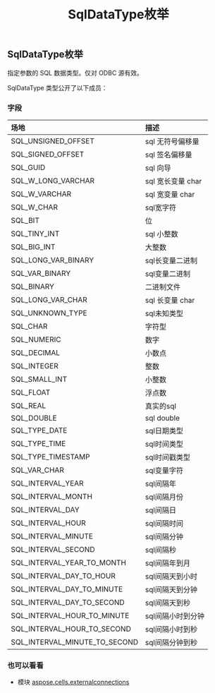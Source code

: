 ﻿---
title: SqlDataType枚举
second_title: Aspose.Cells for Python via .NET API 参考资料
description:
type: docs
weight: 140
url: /zh/python-net/aspose.cells.externalconnections/sqldatatype/
is_root: false
---
##  SqlDataType枚举
指定参数的 SQL 数据类型。仅对 ODBC 源有效。



SqlDataType 类型公开了以下成员：

### 字段
|场地|描述|
| :- | :- |
| SQL_UNSIGNED_OFFSET |sql 无符号偏移量|
| SQL_SIGNED_OFFSET | sql 签名偏移量|
| SQL_GUID |sql 向导|
| SQL_W_LONG_VARCHAR |sql 宽长变量 char|
| SQL_W_VARCHAR | sql 宽变量 char|
| SQL_W_CHAR |sql宽字符|
| SQL_BIT |位|
| SQL_TINY_INT |sql 小整数|
| SQL_BIG_INT |大整数|
| SQL_LONG_VAR_BINARY |sql长变量二进制|
| SQL_VAR_BINARY |sql变量二进制|
| SQL_BINARY |二进制文件|
| SQL_LONG_VAR_CHAR |sql 长变量 char|
| SQL_UNKNOWN_TYPE |sql未知类型|
| SQL_CHAR |字符型|
| SQL_NUMERIC |数字|
| SQL_DECIMAL |小数点|
| SQL_INTEGER |整数|
| SQL_SMALL_INT |小整数|
| SQL_FLOAT |浮点数|
| SQL_REAL |真实的sql|
| SQL_DOUBLE |sql double|
| SQL_TYPE_DATE |sql日期类型|
| SQL_TYPE_TIME |sql时间类型|
| SQL_TYPE_TIMESTAMP |sql时间戳类型|
| SQL_VAR_CHAR |sql变量字符|
| SQL_INTERVAL_YEAR |sql间隔年|
| SQL_INTERVAL_MONTH |sql间隔月份|
| SQL_INTERVAL_DAY |sql间隔日|
| SQL_INTERVAL_HOUR |sql间隔时间|
| SQL_INTERVAL_MINUTE |sql间隔分钟|
| SQL_INTERVAL_SECOND |sql间隔秒|
| SQL_INTERVAL_YEAR_TO_MONTH |sql间隔年到月|
| SQL_INTERVAL_DAY_TO_HOUR |sql间隔天到小时|
| SQL_INTERVAL_DAY_TO_MINUTE |sql间隔天到分钟|
| SQL_INTERVAL_DAY_TO_SECOND |sql间隔天到秒|
| SQL_INTERVAL_HOUR_TO_MINUTE |sql间隔小时到分钟|
| SQL_INTERVAL_HOUR_TO_SECOND |sql间隔小时到秒|
| SQL_INTERVAL_MINUTE_TO_SECOND |sql间隔分钟到秒|



### 也可以看看
* 模块 [aspose.cells.externalconnections](..)
